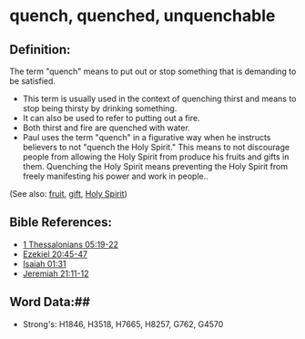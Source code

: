 # quench, quenched, unquenchable #

## Definition: ##

The term "quench" means to put out or stop something that is demanding to be satisfied.

* This term is usually used in the context of quenching thirst and means to stop being thirsty by drinking something.
* It can also be used to refer to putting out a fire.
* Both thirst and fire are quenched with water.
* Paul uses the term "quench" in a figurative way when he instructs believers to not "quench the Holy Spirit." This means to not discourage people from allowing the Holy Spirit from produce his fruits and gifts in them. Quenching the Holy Spirit means preventing the Holy Spirit from freely manifesting his power and work in people..

(See also: [fruit](fruit.md), [gift](../kt/gift.md), [Holy Spirit](../kt/holyspirit.md))

## Bible References: ##

* [1 Thessalonians 05:19-22](rc://en/tn/help/1th/05/19)
* [Ezekiel 20:45-47](rc://en/tn/help/ezk/20/45)
* [Isaiah 01:31](rc://en/tn/help/isa/01/31)
* [Jeremiah 21:11-12](rc://en/tn/help/jer/21/11)

## Word Data:##

* Strong's: H1846, H3518, H7665, H8257, G762, G4570
